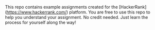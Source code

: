 This repo contains example assignments created for the [HackerRank] (https://www.hackerrank.com/) platform. You are free to use this repo to help you understand your assignment. No credit needed. Just learn the process for yourself along the way!
